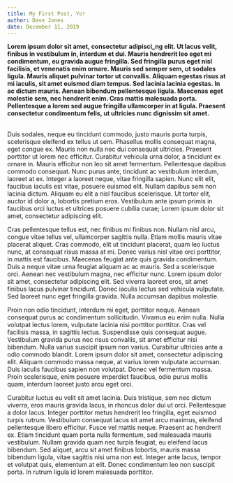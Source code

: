 ```yaml
---
title: My First Post, Yo!
author: Dave Jones
date: December 11, 2019
---
```

<b>Lorem ipsum dolor sit amet, consectetur adipisci_ng elit. Ut lacus velit, finibus in vestibulum in, interdum et dui. Mauris hendrerit leo eget mi condimentum, eu gravida augue fringilla. Sed fringilla purus eget nisl facilisis, et venenatis enim ornare. Mauris sed semper sem, ut sodales ligula. Mauris aliquet pulvinar tortor ut convallis. Aliquam egestas risus at mi iaculis, sit amet euismod diam tempus. Sed lacinia lacinia egestas. In ac dictum mauris. Aenean bibendum pellentesque ligula. Maecenas eget molestie sem, nec hendrerit enim. Cras mattis malesuada porta. Pellentesque a lorem sed augue fringilla ullamcorper in at ligula. Praesent consectetur condimentum felis, ut ultricies nunc dignissim sit amet.</b>  
<br>

Duis sodales, neque eu tincidunt commodo, justo mauris porta turpis, scelerisque eleifend ex tellus ut sem. Phasellus mollis consequat magna, eget congue ex. Mauris non nulla nec dui consequat ultricies. Praesent porttitor ut lorem nec efficitur. Curabitur vehicula urna dolor, a tincidunt ex ornare in. Mauris efficitur non leo sit amet fermentum. Pellentesque dapibus commodo consequat. Nunc purus ante, tincidunt ac vestibulum interdum, laoreet at ex. Integer a laoreet neque, vitae fringilla sapien. Nunc elit elit, faucibus iaculis est vitae, posuere euismod elit. Nullam dapibus sem non lacinia dictum. Aliquam eu elit a nisl faucibus scelerisque. Ut tortor elit, auctor id dolor a, lobortis pretium eros. Vestibulum ante ipsum primis in faucibus orci luctus et ultrices posuere cubilia curae; Lorem ipsum dolor sit amet, consectetur adipiscing elit.

Cras pellentesque tellus est, nec finibus mi finibus non. Nullam nisl arcu, congue vitae tellus vel, ullamcorper sagittis nulla. Etiam mollis mauris vitae placerat aliquet. Cras commodo, elit ut tincidunt placerat, quam leo luctus nunc, at consequat risus massa at mi. Donec varius nisl vitae orci porttitor, in mattis est faucibus. Maecenas feugiat ante quis gravida condimentum. Duis a neque vitae urna feugiat aliquam ac ac mauris. Sed a scelerisque orci. Aenean nec vestibulum magna, nec efficitur nunc. Lorem ipsum dolor sit amet, consectetur adipiscing elit. Sed viverra laoreet eros, sit amet finibus lacus pulvinar tincidunt. Donec iaculis lectus sed vehicula vulputate. Sed laoreet nunc eget fringilla gravida. Nulla accumsan dapibus molestie.

Proin non odio tincidunt, interdum mi eget, porttitor neque. Aenean consequat purus ac condimentum sollicitudin. Vivamus eu enim nulla. Nulla volutpat lectus lorem, vulputate lacinia nisi porttitor porttitor. Cras vel facilisis massa, in sagittis lectus. Suspendisse quis consequat augue. Vestibulum gravida purus nec risus convallis, sit amet efficitur nisi bibendum. Nulla varius suscipit ipsum non varius. Curabitur ultricies ante a odio commodo blandit. Lorem ipsum dolor sit amet, consectetur adipiscing elit. Aliquam commodo massa neque, at varius lorem vulputate accumsan. Duis iaculis faucibus sapien non volutpat. Donec vel fermentum massa. Proin scelerisque, enim posuere imperdiet faucibus, odio purus mollis quam, interdum laoreet justo arcu eget orci.

Curabitur luctus eu velit sit amet lacinia. Duis tristique, sem nec dictum viverra, eros mauris gravida lacus, in rhoncus dolor dui ut orci. Pellentesque a dolor lacus. Integer porttitor metus hendrerit leo fringilla, eget euismod turpis rutrum. Vestibulum consequat lacus sit amet arcu maximus, eleifend pellentesque libero efficitur. Fusce vel mattis neque. Praesent ac hendrerit ex. Etiam tincidunt quam porta nulla fermentum, sed malesuada mauris vestibulum. Nullam gravida quam nec turpis feugiat, eu eleifend lacus bibendum. Sed aliquet, arcu sit amet finibus lobortis, mauris massa bibendum ligula, vitae sagittis nisi urna non est. Integer ante lacus, tempor et volutpat quis, elementum at elit. Donec condimentum leo non suscipit porta. In rutrum ligula id lorem malesuada porttitor.